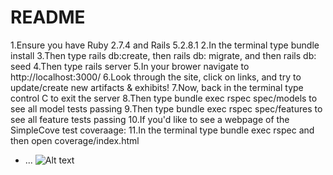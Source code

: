 # README

1.Ensure you have Ruby 2.7.4 and Rails 5.2.8.1
2.In the terminal type bundle install
3.Then type rails db:create, then rails db: migrate, and then rails db: seed
4.Then type rails server
5.In your brower navigate to http://localhost:3000/
6.Look through the site, click on links, and try to update/create new artifacts & exhibits!
7.Now, back in the terminal type control C to exit the server
8.Then type bundle exec rspec spec/models to see all model tests passing
9.Then type bundle exec rspec spec/features to see all feature tests passing
10.If you'd like to see a webpage of the SimpleCove test coveraage:
11.In the terminal type bundle exec rspec and then open coverage/index.html

* ...
![Alt text](https://files.slack.com/files-pri/T029P2S9M-F04M4BB0N69/screen_shot_2023-01-30_at_4.13.10_pm.png)
